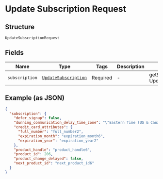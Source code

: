 
# Update Subscription Request

## Structure

`UpdateSubscriptionRequest`

## Fields

| Name | Type | Tags | Description | Getter | Setter |
|  --- | --- | --- | --- | --- | --- |
| `subscription` | [`UpdateSubscription`](../../doc/models/update-subscription.md) | Required | - | getSubscription(): UpdateSubscription | setSubscription(UpdateSubscription subscription): void |

## Example (as JSON)

```json
{
  "subscription": {
    "defer_signup": false,
    "dunning_communication_delay_time_zone": "\"Eastern Time (US & Canada)\"",
    "credit_card_attributes": {
      "full_number": "full_number2",
      "expiration_month": "expiration_month6",
      "expiration_year": "expiration_year2"
    },
    "product_handle": "product_handle6",
    "product_id": 206,
    "product_change_delayed": false,
    "next_product_id": "next_product_id6"
  }
}
```

